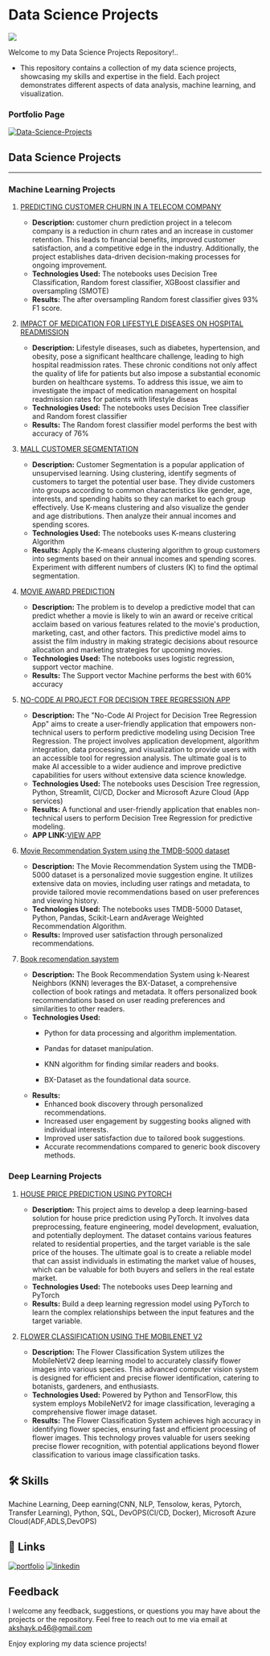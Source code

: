 # Data Science Projects
![](https://codersera.com/blog/wp-content/uploads/2021/08/Data-Science-project-ideas-.jpeg)

Welcome to my Data Science Projects Repository!..
- This repository contains a collection of my data science projects, showcasing my skills and expertise in the field. Each project demonstrates different aspects of data analysis, machine learning, and visualization.

 

### Portfolio Page 
[![Data-Science-Projects](https://img.shields.io/badge/Data_Science_Projects-GitHub_Page-%2300BFFF.svg)](https://akshay1290.github.io/akshayakp.github.io/)


## Data Science Projects
-------------------------------------
### Machine Learning Projects 
1. [PREDICTING CUSTOMER CHURN IN A TELECOM COMPANY](https://github.com/akshay1290/Data-Science-Projects/tree/main/churn_prediction-main/churn_prediction-main)
   - **Description:** customer churn prediction project in a telecom company is a reduction in churn rates and an increase in customer retention. This leads to financial benefits, improved customer satisfaction, and a competitive edge in the industry. Additionally, the project establishes data-driven decision-making processes for ongoing improvement.
   - **Technologies Used:** The notebooks uses Decision Tree Classification, Random forest classifier, XGBoost classifier and oversampling (SMOTE)
   - **Results:** The after oversampling Random forest classifier gives 93% F1 score.
2. [IMPACT OF MEDICATION FOR LIFESTYLE DISEASES ON HOSPITAL READMISSION](https://github.com/akshay1290/Data-Science-Projects/tree/main/patient-readmission-main)
   -  **Description:** Lifestyle diseases, such as diabetes, hypertension, and obesity, pose a significant healthcare challenge, leading to high hospital readmission rates. These chronic conditions not only affect the quality of life for patients but also impose a substantial economic burden on healthcare systems. To address this issue, we aim to investigate the impact of medication management on hospital readmission rates for patients with lifestyle diseas
   - **Technologies Used:** The notebooks uses Decision Tree classifier and Random forest classifier
   - **Results:** The Random forest classifier  model performs the best with accuracy of 76%
3. [MALL CUSTOMER SEGMENTATION](https://github.com/akshay1290/Data-Science-Projects/tree/main/mall_customer_segmenation-main/mall_customer_segmenation-main)
   -  **Description:** Customer Segmentation is a popular application of unsupervised learning. Using clustering, identify segments of customers to target the potential user base. They divide customers into groups according to common characteristics like gender, age, interests, and spending habits so they can market to each group effectively. Use K-means clustering and also visualize the gender and age distributions. Then analyze their annual incomes and spending scores.
   - **Technologies Used:** The notebooks uses K-means clustering Algorithm
   - **Results:** Apply the K-means clustering algorithm to group customers into segments based on their annual incomes and spending scores. Experiment with different numbers of clusters (K) to find the optimal segmentation.

4. [MOVIE AWARD PREDICTION](https://github.com/akshay1290/Data-Science-Projects/tree/main/movie_award-prediction-main/movie_award-prediction-main)
   -  **Description:** The problem is to develop a predictive model that can predict whether a movie is likely to win an award or receive critical acclaim based on various features related to the movie's production, marketing, cast, and other factors. This predictive model aims to assist the film industry in making strategic decisions about resource allocation and marketing strategies for upcoming movies. 
   - **Technologies Used:** The notebooks uses logistic regression, support vector machine.
   - **Results:** The Support vector Machine performs the best with 60% accuracy

5. [NO-CODE AI PROJECT FOR DECISION TREE REGRESSION APP](https://github.com/akshay1290/Data-Science-Projects/tree/main/streamlit_app7-main/streamlit_app7-main)
    -  **Description:**  The "No-Code AI Project for Decision Tree Regression App" aims to create a user-friendly application that empowers non-technical users to perform predictive modeling using Decision Tree Regression. The project involves application development, algorithm integration, data processing, and visualization to provide users with an accessible tool for regression analysis. The ultimate goal is to make AI accessible to a wider audience and improve predictive capabilities for users without extensive data science knowledge.
    - **Technologies Used:** The notebooks uses Descision Tree regression, Python, Streamlit, CI/CD, Docker and Microsoft Azure Cloud (App services)
    - **Results:** A functional and user-friendly application that enables non-technical users to perform Decision Tree Regression for predictive modeling.
   - **APP LINK:**[VIEW APP](https://akshay1290-streamlit-app7-app7-06853z.streamlit.app/)

6. [Movie Recommendation System using the TMDB-5000 dataset](https://github.com/akshay1290/Data-Science-Projects/tree/main/Recommendation_systems)
    -  **Description:** The Movie Recommendation System using the TMDB-5000 dataset is a personalized movie suggestion engine. It utilizes extensive data on movies, including user ratings and metadata, to provide tailored movie recommendations based on user preferences and viewing history.
    - **Technologies Used:** The notebooks uses TMDB-5000 Dataset, Python, Pandas, Scikit-Learn andAverage Weighted Recommendation Algorithm.
    - **Results:** Improved user satisfaction through personalized recommendations.
    


7. [Book recomendation saystem ](https://github.com/akshay1290/Data-Science-Projects/tree/main/Recommendation_systems/KNN%20Books%20Recommendation)
    -  **Description:**  The Book Recommendation System using k-Nearest Neighbors (KNN) leverages the BX-Dataset, a comprehensive collection of book ratings and metadata. It offers personalized book recommendations based on user reading preferences and similarities to other readers.
    - **Technologies Used:** 
        - Python for data processing and algorithm implementation.
        - Pandas for dataset manipulation.
         - KNN algorithm for finding similar readers and books.

         - BX-Dataset as the foundational data source.
    - **Results:** 
        - Enhanced book discovery through personalized recommendations.
         - Increased user engagement by suggesting books aligned with individual interests.
         - Improved user satisfaction due to tailored book suggestions.
         - Accurate recommendations compared to generic book discovery methods.


### Deep Learning Projects 

1. [HOUSE PRICE PREDICTION USING PYTORCH](https://github.com/akshay1290/Data-Science-Projects/tree/main/Deep-Leaning-poject-using-pytorch-main/Deep-Leaning-poject-using-pytorch-main)
    -  **Description:** This project aims to develop a deep learning-based solution for house price prediction using PyTorch. It involves data preprocessing, feature engineering, model development, evaluation, and potentially deployment. The dataset contains various features related to residential properties, and the target variable is the sale price of the houses. The ultimate goal is to create a reliable model that can assist individuals in estimating the market value of houses, which can be valuable for both buyers and sellers in the real estate market.
    - **Technologies Used:** The notebooks uses Deep learning and PyTorch
    - **Results:** Build a deep learning regression model using PyTorch to learn the complex relationships between the input features and the target variable.

2. [FLOWER CLASSIFICATION USING THE MOBILENET V2](https://github.com/akshay1290/Data-Science-Projects/tree/main/FLOWERS-CLASSIFICTAION-WITH-TRANSFER-LEARNING-USING-TENSORFLOW-main)
    -  **Description:** The Flower Classification System utilizes the MobileNetV2 deep learning model to accurately classify flower images into various species. This advanced computer vision system is designed for efficient and precise flower identification, catering to botanists, gardeners, and enthusiasts.
    - **Technologies Used:** Powered by Python and TensorFlow, this system employs MobileNetV2 for image classification, leveraging a comprehensive flower image dataset.
    - **Results:** The Flower Classification System achieves high accuracy in identifying flower species, ensuring fast and efficient processing of flower images. This technology proves valuable for users seeking precise flower recognition, with potential applications beyond flower classification to various image classification tasks.




## 🛠 Skills
Machine Learning, Deep earning(CNN, NLP, Tensolow, keras, Pytorch, Transfer Learning), Python, SQL, DevOPS(CI/CD, Docker), Microsoft Azure Cloud(ADF,ADLS,DevOPS)


## 🔗 Links
[![portfolio](https://img.shields.io/badge/my_portfolio-000?style=for-the-badge&logo=ko-fi&logoColor=white)](https://akshay1290.github.io/akshayakp.github.io/)
[![linkedin](https://img.shields.io/badge/linkedin-0A66C2?style=for-the-badge&logo=linkedin&logoColor=white)]( https://www.linkedin.com/in/akshay-jain-b21199204)



## Feedback

I welcome any feedback, suggestions, or questions you may have about the projects or the repository. Feel free to reach out to me via email at akshayk.p46@gmail.com

Enjoy exploring my data science projects!
